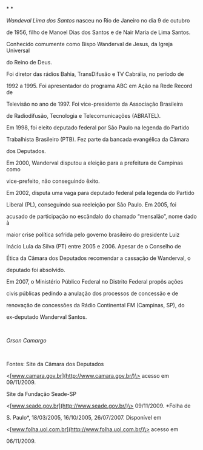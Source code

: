 

* *



*Wandeval Lima dos Santos* nasceu no Rio de Janeiro no dia 9 de outubro

de 1956, filho de Manoel Dias dos Santos e de Nair Maria de Lima Santos.

Conhecido comumente como Bispo Wanderval de Jesus, da Igreja Universal

do Reino de Deus.



Foi diretor das rádios Bahia, TransDifusão e TV Cabrália, no período de

1992 a 1995. Foi apresentador do programa ABC em Ação na Rede Record de

Televisão no ano de 1997. Foi vice-presidente da Associação Brasileira

de Radiodifusão, Tecnologia e Telecomunicações (ABRATEL).



Em 1998, foi eleito deputado federal por São Paulo na legenda do Partido

Trabalhista Brasileiro (PTB). Fez parte da bancada evangélica da Câmara

dos Deputados.



Em 2000, Wanderval disputou a eleição para a prefeitura de Campinas como

vice-prefeito, não conseguindo êxito.



Em 2002, disputa uma vaga para deputado federal pela legenda do Partido

Liberal (PL), conseguindo sua reeleição por São Paulo. Em 2005, foi

acusado de participação no escândalo do chamado “mensalão”, nome dado à

maior crise política sofrida pelo governo brasileiro do presidente Luiz

Inácio Lula da Silva (PT) entre 2005 e 2006. Apesar de o Conselho de

Ética da Câmara dos Deputados recomendar a cassação de Wanderval, o

deputado foi absolvido.



Em 2007, o Ministério Público Federal no Distrito Federal propôs ações

civis públicas pedindo a anulação dos processos de concessão e de

renovação de concessões da Rádio Continental FM (Campinas, SP), do

ex-deputado Wanderval Santos.



 



*Orson Camargo*



 



Fontes: Site da Câmara dos Deputados

\<[www.camara.gov.br](http://www.camara.gov.br/)\> acesso em 09/11/2009.

Site da Fundação Seade-SP

\<[www.seade.gov.br](http://www.seade.gov.br/)\> 09/11/2009. *Folha de

S. Paulo*, 18/03/2005, 16/10/2005, 26/07/2007. Disponível em

\<[www.folha.uol.com.br](http://www.folha.uol.com.br/)\> acesso em

06/11/2009.



 

